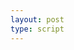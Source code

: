 ```yaml
---
layout: post
type: script
---
```

<section>
	<iiif-multistoryboard annotationlists='https://ncsu-libraries.github.io/annona/webannotations/mc00084-001-te0159-000-001-0001-list.json;https://ncsu-libraries.github.io/annona/webannotations/ua023-015-003-bx0002-004-026-list.json' styling='matchclick: true;'></iiif-multistoryboard>
</section>